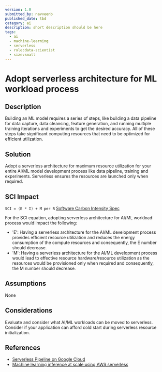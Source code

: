 ```yaml
---
version: 1.0
submitted_by: navveenb
published_date: tbd
category: ai
description: short description should be here
tags:
  - ai
  - machine-learning
  - serverless
  - role:data-scientist
  - size:small
---
```


# Adopt serverless architecture for ML workload process

## Description

Building an ML model requires a series of steps, like building
a data pipeline for data capture, data cleansing, feature generation, and running multiple training iterations and experiments to get the desired accuracy. All of these steps take significant computing resources that need to be optimized for efficient utilization.

## Solution

Adopt a serverless architecture for maximum resource utilization for your entire AI/ML model development process like data pipeline, training and experiments. Serverless ensures the resources are launched only when required.

## SCI Impact

`SCI = (E * I) + M per R`
[Software Carbon Intensity Spec](https://grnsft.org/sci)

For the SCI equation, adopting serverless architecture for AI/ML workload process would impact the following:

- 'E': Having a serverless architecture for the AI/ML development process provides efficient resource utilization and reduces the energy consumption of the compute resources and consequently, the E number should decrease.
- 'M': Having a serverless architecture for the AI/ML development process would lead to effective resource hardware/resource utilization as the resources would be provisioned only when required and consequently, the M number should decrease.

## Assumptions

None

## Considerations

Evaluate and consider what AI/ML workloads can be moved to serverless. Consider if your application can afford cold start during serverless resource initialization.

## References

- [Serverless Pipeline on Google Cloud](https://cloud.google.com/blog/products/ai-machine-learning/serverless-machine-learning-pipelines-on-google-cloud)
- [Machine learning inference at scale using AWS serverless](https://aws.amazon.com/blogs/machine-learning/machine-learning-inference-at-scale-using-aws-serverless/)
